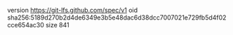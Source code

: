 version https://git-lfs.github.com/spec/v1
oid sha256:5189d270b2d4de6349e3b5e48dac6d38dcc7007021e729fb5d4f02cce654ac30
size 841
